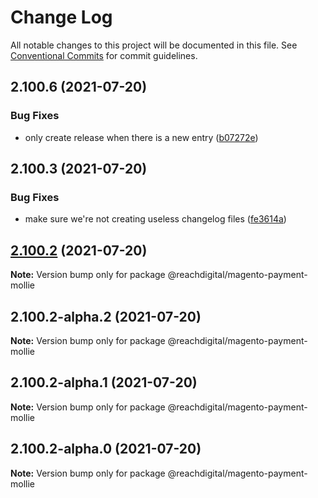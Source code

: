 # Change Log

All notable changes to this project will be documented in this file.
See [Conventional Commits](https://conventionalcommits.org) for commit guidelines.

## 2.100.6 (2021-07-20)


### Bug Fixes

* only create release when there is a new entry ([b07272e](https://github.com/ho-nl/m2-pwa/commit/b07272e4e74ee0bec3677e35ce3ee7e02231971a))





## 2.100.3 (2021-07-20)


### Bug Fixes

* make sure we're not creating useless changelog files ([fe3614a](https://github.com/ho-nl/m2-pwa/commit/fe3614a8480c7f1c68d673da2bb84805112a6643))





## [2.100.2](https://github.com/ho-nl/m2-pwa/compare/@reachdigital/magento-payment-mollie@2.100.2-alpha.2...@reachdigital/magento-payment-mollie@2.100.2) (2021-07-20)

**Note:** Version bump only for package @reachdigital/magento-payment-mollie





## 2.100.2-alpha.2 (2021-07-20)

**Note:** Version bump only for package @reachdigital/magento-payment-mollie





## 2.100.2-alpha.1 (2021-07-20)

**Note:** Version bump only for package @reachdigital/magento-payment-mollie





## 2.100.2-alpha.0 (2021-07-20)

**Note:** Version bump only for package @reachdigital/magento-payment-mollie
